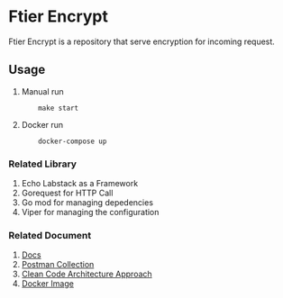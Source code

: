 # Ftier Encrypt
Ftier Encrypt is a repository that serve encryption for incoming request.

## Usage
1. Manual run
    ```shell
        make start
    ```
2. Docker run
    ```shell
        docker-compose up
    ```

### Related Library
1. Echo Labstack as a Framework
2. Gorequest for HTTP Call
3. Go mod for managing depedencies
4. Viper for managing the configuration


### Related Document
1. [Docs](https://docs.google.com/document/d/1mC-aK_EAbb4Oq2dv_TWsk04XwSJHat68HHQgmJLy_Ks/edit?usp=sharing)
2. [Postman Collection](https://www.getpostman.com/collections/470a0d5f17708a4e933d)
3. [Clean Code Architecture Approach](https://blog.cleancoder.com/uncle-bob/2012/08/13/the-clean-architecture.html)
4. [Docker Image](https://hub.docker.com/repository/docker/newbee123/ftier-encrypt)